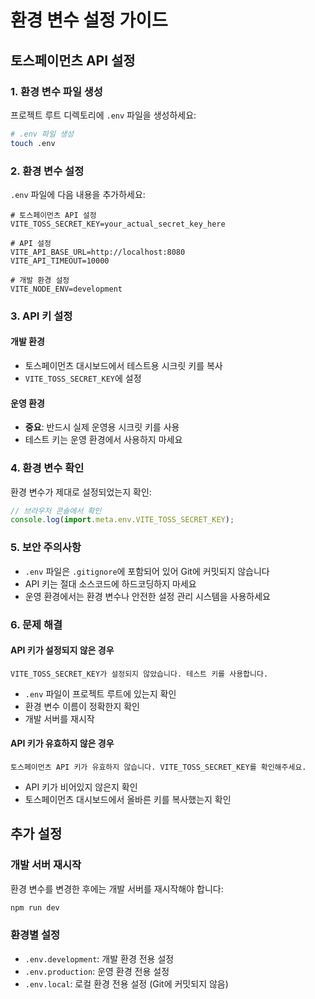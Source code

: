 # 환경 변수 설정 가이드

## 토스페이먼츠 API 설정

### 1. 환경 변수 파일 생성

프로젝트 루트 디렉토리에 `.env` 파일을 생성하세요:

```bash
# .env 파일 생성
touch .env
```

### 2. 환경 변수 설정

`.env` 파일에 다음 내용을 추가하세요:

```env
# 토스페이먼츠 API 설정
VITE_TOSS_SECRET_KEY=your_actual_secret_key_here

# API 설정
VITE_API_BASE_URL=http://localhost:8080
VITE_API_TIMEOUT=10000

# 개발 환경 설정
VITE_NODE_ENV=development
```

### 3. API 키 설정

#### 개발 환경
- 토스페이먼츠 대시보드에서 테스트용 시크릿 키를 복사
- `VITE_TOSS_SECRET_KEY`에 설정

#### 운영 환경
- **중요**: 반드시 실제 운영용 시크릿 키를 사용
- 테스트 키는 운영 환경에서 사용하지 마세요

### 4. 환경 변수 확인

환경 변수가 제대로 설정되었는지 확인:

```javascript
// 브라우저 콘솔에서 확인
console.log(import.meta.env.VITE_TOSS_SECRET_KEY);
```

### 5. 보안 주의사항

- `.env` 파일은 `.gitignore`에 포함되어 있어 Git에 커밋되지 않습니다
- API 키는 절대 소스코드에 하드코딩하지 마세요
- 운영 환경에서는 환경 변수나 안전한 설정 관리 시스템을 사용하세요

### 6. 문제 해결

#### API 키가 설정되지 않은 경우
```
VITE_TOSS_SECRET_KEY가 설정되지 않았습니다. 테스트 키를 사용합니다.
```
- `.env` 파일이 프로젝트 루트에 있는지 확인
- 환경 변수 이름이 정확한지 확인
- 개발 서버를 재시작

#### API 키가 유효하지 않은 경우
```
토스페이먼츠 API 키가 유효하지 않습니다. VITE_TOSS_SECRET_KEY를 확인해주세요.
```
- API 키가 비어있지 않은지 확인
- 토스페이먼츠 대시보드에서 올바른 키를 복사했는지 확인

## 추가 설정

### 개발 서버 재시작
환경 변수를 변경한 후에는 개발 서버를 재시작해야 합니다:

```bash
npm run dev
```

### 환경별 설정
- `.env.development`: 개발 환경 전용 설정
- `.env.production`: 운영 환경 전용 설정
- `.env.local`: 로컬 환경 전용 설정 (Git에 커밋되지 않음) 
